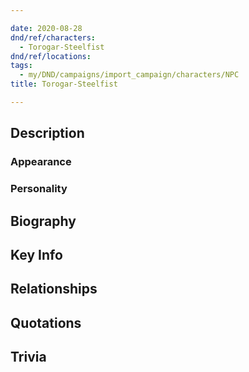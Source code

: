 ```yaml
---

date: 2020-08-28
dnd/ref/characters:
  - Torogar-Steelfist
dnd/ref/locations:
tags:
  - my/DND/campaigns/import_campaign/characters/NPC
title: Torogar-Steelfist

---
```


## Description

### Appearance

### Personality

## Biography

## Key Info

## Relationships

## Quotations

## Trivia
